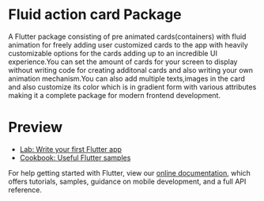 # Fluid action card Package

A Flutter package consisting of pre animated cards(containers) with fluid animation for freely adding user customized cards to the app with heavily customizable options for the cards adding up to an incredible UI experience.You can set the amount of cards for your screen to display without writing code for creating additonal cards and also writing your own animation mechanism.You can also add multiple texts,images in the card and also customize its color which is in gradient form with various attributes making it a complete package for modern frontend development.

# Preview 



- [Lab: Write your first Flutter app](https://flutter.dev/docs/get-started/codelab)
- [Cookbook: Useful Flutter samples](https://flutter.dev/docs/cookbook)

For help getting started with Flutter, view our
[online documentation](https://flutter.dev/docs), which offers tutorials,
samples, guidance on mobile development, and a full API reference.
